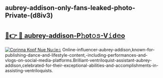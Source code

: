 ## aubrey-addison-only-fans​-leaked-photo​-Private-(d8iv3)


# <h2><a href="https://mediaupload.pro?title=aubrey-addison&ref=git">🔗👉 🔴 aubrey-addison-P𝚑ot𝚘𝚜-V𝚒d𝚎o</a></h2>

[![Corinna Kopf Nue Nu𝚍e𝚜](https://i.imgur.com/0qMVB7G.gif)](https://mediaupload.pro?title=aubrey-addison&ref=git)
Online-influencer-aubrey-addison,known-for-publishing-dance-and-lifestyle-content,-including-performances-and-vlogs-on-social-media-platforms.Brilliant-ventriloquist-assistant-aubrey-addison,celebrated-for-their-exceptional-abilities-and-accomplishments-in-assisting-ventriloquists.  